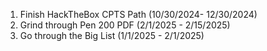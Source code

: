 1. Finish HackTheBox CPTS Path (10/30/2024- 12/30/2024)
2. Grind through Pen 200 PDF (2/1/2025 - 2/15/2025)
3. Go through the Big List (1/1/2025 - 2/1/2025)
